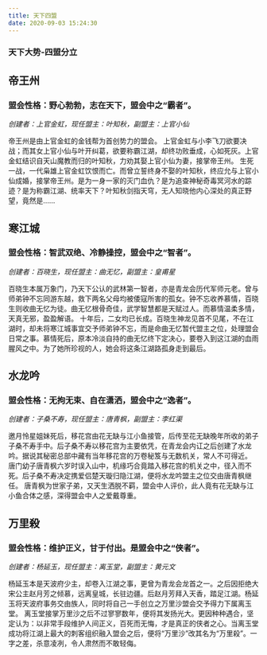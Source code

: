 ```yaml
---
title: 天下四盟
date: 2020-09-03 15:24:30
---
```

### 天下大势-四盟分立

## 帝王州

### 盟会性格：野心勃勃，志在天下，盟会中之“霸者”。
*创建者：上官金虹，现任盟主：叶知秋，副盟主：上官小仙*

帝王州是由上官金虹的金钱帮为首创势力的盟会。
上官金虹与小李飞刀欲要决战；而其女上官小仙与叶开纠葛，欲要称霸江湖，却终功败垂成，心如死灰。上官金虹结识自天山魔教而归的叶知秋，力劝其娶上官小仙为妻，接掌帝王州。
生死一战，一代枭雄上官金虹饮恨而亡。而曾立誓终身不娶的叶知秋，终应允与上官小仙成婚，接掌帝王州。是为一身一家的灭门血仇？是为追查神秘奇毒冥河水的踪迹？是为称霸江湖、统率天下？叶知秋剑指天穹，无人知晓他内心深处的真正野望，竟然是……

## 寒江城

### 盟会性格：智武双绝、冷静操控，盟会中之“智者”。
*创建者：百晓生，现任盟主：曲无忆，副盟主：皇甫星*

百晓生本属万象门，乃天下公认的武林第一智者，亦是青龙会历代军师元老。曾与师弟钟不忘同游东越，救下两名父母均被倭寇所害的孤女。钟不忘收养慕情，百晓生则收曲无忆为徒。曲无忆根骨奇佳，武学智慧都是天赋过人。而慕情温柔多情，天真无邪，盈盈解语。
十年后，二女均已长成。百晓生神龙见首不见尾，不在江湖时，却未将寒江城事宜交予师弟钟不忘，而是命曲无忆暂代盟主之位，处理盟会日常之事。慕情死后，原本冷淡自持的曲无忆终下定决心，要卷入到这江湖的血雨腥风之中。为了她所珍视的人，她会将这条江湖路孤身走到最后。

## 水龙吟

### 盟会性格：无拘无束、自在潇洒，盟会中之“逸者”。
*创建者：子桑不寿，现任盟主：唐青枫，副盟主：李红渠*

邀月怜星姐妹死后，移花宫由花无缺与江小鱼接管，后传至花无缺晚年所收的弟子子桑不寿手中。后子桑不寿以移花宫为主要依凭，在青龙会内讧之后创建了水龙吟。据说其秘密总部中藏有当年移花宫的万卷秘笈与无数机关，常人不可得近。
唐门幼子唐青枫六岁时误入山中，机缘巧合竟踏入移花宫的机关之中，径入而不死。后子桑不寿决定携爱侣楚天璇归隐江湖，便将水龙吟盟主之位交由唐青枫继任。
唐青枫为世家子弟，又天生洒脱不羁，盟会中人评价，此人竟有花无缺与江小鱼合体之感，深得盟会中人之爱戴尊重。

## 万里殺

### 盟会性格：维护正义，甘于付出。是盟会中之“侠者”。
*创建者：杨延玉，现任盟主：离玉堂，副盟主：黄元文*

杨延玉本是天波府少主，却卷入江湖之事，更曾为青龙会龙首之一。之后因拒绝大宋公主赵月芳之倾慕，远离皇城，长驻边疆。后赵月芳拜入天香，踏足江湖。杨延玉将天波府事务交由族人，同时将自己一手创立之万里沙盟会交予得力下属离玉堂。
离玉堂接掌万里沙之后不过寥寥数年，便将其发扬光大。更因种种遇合，坚定认为：以非常手段维护人间正义，百死而无悔，才是真正的侠者之心。当离玉堂成功将江湖上最大的刺客组织融入盟会之后，便将“万里沙”改其名为“万里殺”。一字之差，杀意凌冽，令人肃然而不敢轻侮。